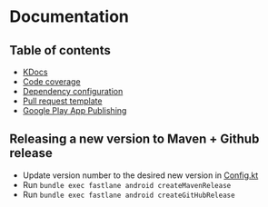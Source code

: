 # Documentation

## Table of contents

* [KDocs](project/index.md)
* [Code coverage](code_coverage.md)
* [Dependency configuration](dependency_configuration.md)
* [Pull request template](pull_request_template.md)
* [Google Play App Publishing](google_play_configuration.md)

## Releasing a new version to Maven + Github release

* Update version number to the desired new version in [Config.kt](../buildSrc/src/main/java/plugins/Config.kt)
* Run `bundle exec fastlane android createMavenRelease`
* Run `bundle exec fastlane android createGitHubRelease`
